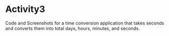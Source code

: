 # Activity3
Code and Screenshots for a time conversion application that takes seconds and converts them into total days, hours, minutes, and seconds.
